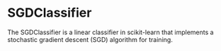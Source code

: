 # SGDClassifier
The SGDClassifier is a linear classifier in scikit-learn that implements a stochastic gradient descent (SGD) algorithm for training.